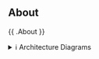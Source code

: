 ## About

{{ .About }}

<details>
<summary>ℹ️ Architecture Diagrams</summary>
<br>


|                                {{ .ImageDesc1}}                                 |                                                            {{ .ImageDesc2 }}                                                            |
|:-------------------------------------------------------------------------------:|:---------------------------------------------------------------------------------------------------------------------------------------:|
| <img src="https://raw.githubusercontent.com/{{ .RepoSlug }}/main/docs/images/{{ .ImageFile1 }}" title="{{ .ImageDesc1}}" width="100%"> | <img src="https://raw.githubusercontent.com/{{ .RepoSlug }}/main/docs/images/{{ .ImageFile2 }}" title="{{ .ImageDesc2 }}" width="100%"> |

</details>
